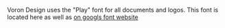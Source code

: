 Voron Design uses the "Play" font for all documents and logos. This font is located here as well as [on googls font website](https://fonts.google.com/specimen/Play)